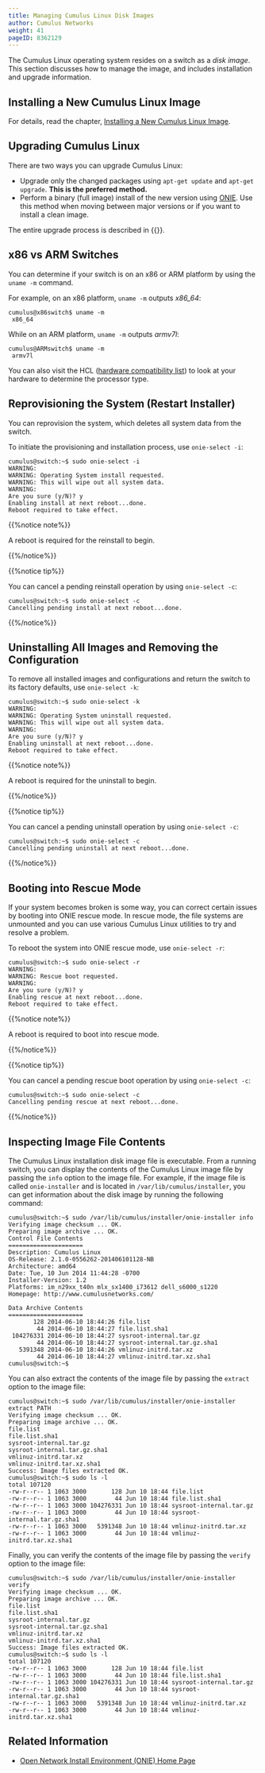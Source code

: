 ```yaml
---
title: Managing Cumulus Linux Disk Images
author: Cumulus Networks
weight: 41
pageID: 8362129
---
```

The Cumulus Linux operating system resides on a switch as a *disk
image*. This section discusses how to manage the image, and includes
installation and upgrade information.

## Installing a New Cumulus Linux Image

For details, read the chapter, [Installing a New Cumulus Linux
Image](/cumulus-linux-36/Installation-Management/Installing-a-New-Cumulus-Linux-Image).

## Upgrading Cumulus Linux

There are two ways you can upgrade Cumulus Linux:

  - Upgrade only the changed packages using `apt-get update` and
    `apt-get upgrade`. **This is the preferred method.**
  - Perform a binary (full image) install of the new version using
    [ONIE](http://opencomputeproject.github.io/onie/). Use this method
    when moving between major versions or if you want to install a clean
    image.

The entire upgrade process is described in {{<link text="Upgrading Cumulus Linux" title="Upgrading Cumulus Linux" >}}.

## x86 vs ARM Switches

You can determine if your switch is on an x86 or ARM platform by using
the `uname -m` command.

For example, on an x86 platform, `uname -m` outputs *x86\_64*:

    cumulus@x86switch$ uname -m
     x86_64

While on an ARM platform, `uname -m` outputs *armv7l*:

    cumulus@ARMswitch$ uname -m
     armv7l

You can also visit the HCL ([hardware compatibility
list](https://www.nvidia.com/en-us/networking/ethernet-switching/hardware-compatibility-list/))
to look at your hardware to determine the processor type.

## Reprovisioning the System (Restart Installer)

You can reprovision the system, which deletes all system data from the
switch.

To initiate the provisioning and installation process, use `onie-select
-i`:

    cumulus@switch:~$ sudo onie-select -i
    WARNING:
    WARNING: Operating System install requested.
    WARNING: This will wipe out all system data.
    WARNING:
    Are you sure (y/N)? y
    Enabling install at next reboot...done.
    Reboot required to take effect.

{{%notice note%}}

A reboot is required for the reinstall to begin.

{{%/notice%}}

{{%notice tip%}}

You can cancel a pending reinstall operation by using `onie-select -c`:

    cumulus@switch:~$ sudo onie-select -c
    Cancelling pending install at next reboot...done.

{{%/notice%}}

## Uninstalling All Images and Removing the Configuration

To remove all installed images and configurations and return the switch
to its factory defaults, use `onie-select -k`:

    cumulus@switch:~$ sudo onie-select -k
    WARNING:
    WARNING: Operating System uninstall requested.
    WARNING: This will wipe out all system data.
    WARNING:
    Are you sure (y/N)? y
    Enabling uninstall at next reboot...done.
    Reboot required to take effect.

{{%notice note%}}

A reboot is required for the uninstall to begin.

{{%/notice%}}

{{%notice tip%}}

You can cancel a pending uninstall operation by using `onie-select -c`:

    cumulus@switch:~$ sudo onie-select -c
    Cancelling pending uninstall at next reboot...done.

{{%/notice%}}

## Booting into Rescue Mode

If your system becomes broken is some way, you can correct certain
issues by booting into ONIE rescue mode. In rescue mode, the file
systems are unmounted and you can use various Cumulus Linux utilities to
try and resolve a problem.

To reboot the system into ONIE rescue mode, use `onie-select -r`:

    cumulus@switch:~$ sudo onie-select -r
    WARNING:
    WARNING: Rescue boot requested.
    WARNING:
    Are you sure (y/N)? y
    Enabling rescue at next reboot...done.
    Reboot required to take effect.

{{%notice note%}}

A reboot is required to boot into rescue mode.

{{%/notice%}}

{{%notice tip%}}

You can cancel a pending rescue boot operation by using `onie-select -c`:

    cumulus@switch:~$ sudo onie-select -c
    Cancelling pending rescue at next reboot...done.

{{%/notice%}}

## Inspecting Image File Contents

The Cumulus Linux installation disk image file is executable. From a
running switch, you can display the contents of the Cumulus Linux image
file by passing the `info` option to the image file. For example, if the
image file is called `onie-installer` and is located in
`/var/lib/cumulus/installer`, you can get information about the disk
image by running the following command:

    cumulus@switch:~$ sudo /var/lib/cumulus/installer/onie-installer info
    Verifying image checksum ... OK.
    Preparing image archive ... OK.
    Control File Contents
    =====================
    Description: Cumulus Linux
    OS-Release: 2.1.0-0556262-201406101128-NB
    Architecture: amd64
    Date: Tue, 10 Jun 2014 11:44:28 -0700
    Installer-Version: 1.2
    Platforms: im_n29xx_t40n mlx_sx1400_i73612 dell_s6000_s1220
    Homepage: http://www.cumulusnetworks.com/
     
    Data Archive Contents
    =====================
           128 2014-06-10 18:44:26 file.list
            44 2014-06-10 18:44:27 file.list.sha1
     104276331 2014-06-10 18:44:27 sysroot-internal.tar.gz
            44 2014-06-10 18:44:27 sysroot-internal.tar.gz.sha1
       5391348 2014-06-10 18:44:26 vmlinuz-initrd.tar.xz
            44 2014-06-10 18:44:27 vmlinuz-initrd.tar.xz.sha1
    cumulus@switch:~$

You can also extract the contents of the image file by passing the
`extract` option to the image file:

    cumulus@switch:~$ sudo /var/lib/cumulus/installer/onie-installer extract PATH
    Verifying image checksum ... OK.
    Preparing image archive ... OK.
    file.list
    file.list.sha1
    sysroot-internal.tar.gz
    sysroot-internal.tar.gz.sha1
    vmlinuz-initrd.tar.xz
    vmlinuz-initrd.tar.xz.sha1
    Success: Image files extracted OK.
    cumulus@switch:~$ sudo ls -l
    total 107120
    -rw-r--r-- 1 1063 3000       128 Jun 10 18:44 file.list
    -rw-r--r-- 1 1063 3000        44 Jun 10 18:44 file.list.sha1
    -rw-r--r-- 1 1063 3000 104276331 Jun 10 18:44 sysroot-internal.tar.gz
    -rw-r--r-- 1 1063 3000        44 Jun 10 18:44 sysroot-internal.tar.gz.sha1
    -rw-r--r-- 1 1063 3000   5391348 Jun 10 18:44 vmlinuz-initrd.tar.xz
    -rw-r--r-- 1 1063 3000        44 Jun 10 18:44 vmlinuz-initrd.tar.xz.sha1 

Finally, you can verify the contents of the image file by passing the
`verify` option to the image file:

    cumulus@switch:~$ sudo /var/lib/cumulus/installer/onie-installer verify
    Verifying image checksum ... OK.
    Preparing image archive ... OK.
    file.list
    file.list.sha1
    sysroot-internal.tar.gz
    sysroot-internal.tar.gz.sha1
    vmlinuz-initrd.tar.xz
    vmlinuz-initrd.tar.xz.sha1
    Success: Image files extracted OK.
    cumulus@switch:~$ sudo ls -l
    total 107120
    -rw-r--r-- 1 1063 3000       128 Jun 10 18:44 file.list
    -rw-r--r-- 1 1063 3000        44 Jun 10 18:44 file.list.sha1
    -rw-r--r-- 1 1063 3000 104276331 Jun 10 18:44 sysroot-internal.tar.gz
    -rw-r--r-- 1 1063 3000        44 Jun 10 18:44 sysroot-internal.tar.gz.sha1
    -rw-r--r-- 1 1063 3000   5391348 Jun 10 18:44 vmlinuz-initrd.tar.xz
    -rw-r--r-- 1 1063 3000        44 Jun 10 18:44 vmlinuz-initrd.tar.xz.sha1 

## Related Information

  - [Open Network Install Environment (ONIE) Home Page](http://opencomputeproject.github.io/onie/)
